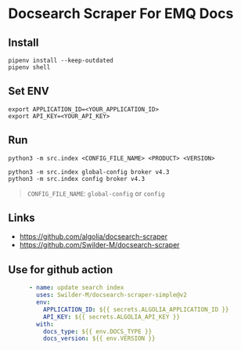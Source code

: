 # Docsearch Scraper For EMQ Docs

## Install
```shell
pipenv install --keep-outdated
pipenv shell
```

## Set ENV
```shell
export APPLICATION_ID=<YOUR_APPLICATION_ID>
export API_KEY=<YOUR_API_KEY>
```

## Run
```shell
python3 -m src.index <CONFIG_FILE_NAME> <PRODUCT> <VERSION>

python3 -m src.index global-config broker v4.3
python3 -m src.index config broker v4.3
```

> `CONFIG_FILE_NAME`: `global-config` or `config`
## Links
- <https://github.com/algolia/docsearch-scraper>
- <https://github.com/Swilder-M/docsearch-scraper>


## Use for github action
```yaml
      - name: update search index
        uses: Swilder-M/docsearch-scraper-simple@v2
        env:
          APPLICATION_ID: ${{ secrets.ALGOLIA_APPLICATION_ID }}
          API_KEY: ${{ secrets.ALGOLIA_API_KEY }}
        with:
          docs_type: ${{ env.DOCS_TYPE }}
          docs_version: ${{ env.VERSION }}
```
